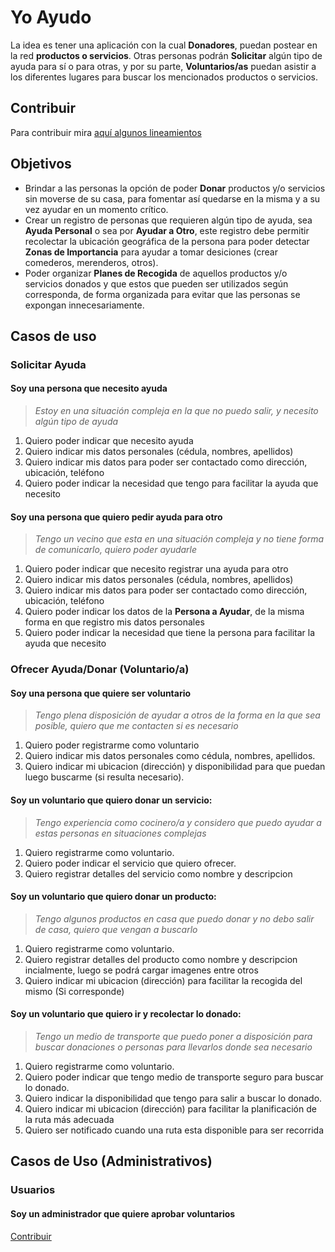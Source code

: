 # Yo Ayudo

La idea es tener una aplicación con la cual **Donadores**, puedan postear en la red **productos o servicios**. Otras personas podrán **Solicitar** algún tipo de ayuda para sí o para otras, y por su parte, **Voluntarios/as** puedan asistir a los diferentes lugares para buscar los mencionados productos o servicios.

## Contribuir
Para contribuir mira [aquí algunos lineamientos](https://github.com/wuilliam321/yo-ayudo/blob/master/README.md)

## Objetivos

 * Brindar a las personas la opción de poder **Donar** productos y/o servicios sin moverse de su casa, para fomentar así quedarse en la misma y a su vez ayudar en un momento crítico.
 * Crear un registro de personas que requieren algún tipo de ayuda, sea **Ayuda Personal** o sea por **Ayudar a Otro**, este registro debe permitir recolectar la ubicación geográfica de la persona para poder detectar **Zonas de Importancia** para ayudar a tomar desiciones (crear comederos, merenderos, otros).
 * Poder organizar **Planes de Recogida** de aquellos productos y/o servicios donados y que estos que pueden ser utilizados según corresponda, de forma organizada para evitar que las personas se expongan innecesariamente.


## Casos de uso

### Solicitar Ayuda

#### **Soy una persona que necesito ayuda**
 > *Estoy en una situación compleja en la que no puedo salir, y necesito algún tipo de ayuda*
   1. Quiero poder indicar que necesito ayuda
   2. Quiero indicar mis datos personales (cédula, nombres, apellidos)
   3. Quiero indicar mis datos para poder ser contactado como dirección, ubicación, teléfono
   4. Quiero poder indicar la necesidad que tengo para facilitar la ayuda que necesito


#### **Soy una persona que quiero pedir ayuda para otro**
 > *Tengo un vecino que esta en una situación compleja y no tiene forma de comunicarlo, quiero poder ayudarle*
   1. Quiero poder indicar que necesito registrar una ayuda para otro
   2. Quiero indicar mis datos personales (cédula, nombres, apellidos)
   3. Quiero indicar mis datos para poder ser contactado como dirección, ubicación, teléfono
   4. Quiero poder indicar los datos de la **Persona a Ayudar**, de la misma forma en que registro mis datos personales
   5. Quiero poder indicar la necesidad que tiene la persona para facilitar la ayuda que necesito

### Ofrecer Ayuda/Donar (Voluntario/a)

#### **Soy una persona que quiere ser voluntario**
 > *Tengo plena disposición de ayudar a otros de la forma en la que sea posible, quiero que me contacten si es necesario*
   1. Quiero poder registrarme como voluntario
   2. Quiero indicar mis datos personales como cédula, nombres, apellidos.
   3. Quiero indicar mi ubicacion (dirección) y disponibilidad para que puedan luego buscarme (si resulta necesario).

#### **Soy un voluntario que quiero donar un servicio:**
 > *Tengo experiencia como cocinero/a y considero que puedo ayudar a estas personas en situaciones complejas*
   1. Quiero registrarme como voluntario.
   3. Quiero poder indicar el servicio que quiero ofrecer.
   4. Quiero registrar detalles del servicio como nombre y descripcion

#### **Soy un voluntario que quiero donar un producto:**
 > *Tengo algunos productos en casa que puedo donar y no debo salir de casa, quiero que vengan a buscarlo*
   1. Quiero registrarme como voluntario.
   2. Quiero registrar detalles del producto como nombre y descripcion incialmente, luego se podrá cargar imagenes entre otros
   3. Quiero indicar mi ubicacion (dirección) para facilitar la recogida del mismo (Si corresponde)

#### **Soy un voluntario que quiero ir y recolectar lo donado:**
 > *Tengo un medio de transporte que puedo poner a disposición para buscar donaciones o personas para llevarlos donde sea necesario*
   1. Quiero registrarme como voluntario.
   2. Quiero poder indicar que tengo medio de transporte seguro para buscar lo donado.
   3. Quiero indicar la disponibilidad que tengo para salir a buscar lo donado.
   4. Quiero indicar mi ubicacion (dirección) para facilitar la planificación de la ruta más adecuada
   5. Quiero ser notificado cuando una ruta esta disponible para ser recorrida

## Casos de Uso (Administrativos)

### Usuarios
#### Soy un administrador que quiere aprobar voluntarios


[Contribuir](https://github.com/wuilliam321/yo-ayudo/blob/master/README.md)
